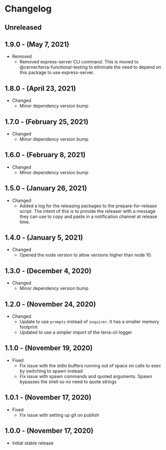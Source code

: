 # Changelog

## Unreleased

## 1.9.0 - (May 7, 2021)

* Removed
  * Removed express-server CLI command. This is moved to @cerner/terra-functional-testing to eliminate the need to depend on this package to use express-server.

## 1.8.0 - (April 23, 2021)

* Changed
  * Minor dependency version bump

## 1.7.0 - (February 25, 2021)

* Changed
  * Minor dependency version bump

## 1.6.0 - (February 8, 2021)

* Changed
  * Minor dependency version bump

## 1.5.0 - (January 26, 2021)

* Changed
  * Added a log for the releasing packages to the prepare-for-release script. The intent of this is to provide the releaser with a message they can use to copy and paste in a notification channel at release time.

## 1.4.0 - (January 5, 2021)

* Changed
  * Opened the node version to allow versions higher than node 10.

## 1.3.0 - (December 4, 2020)

* Changed
  * Minor dependency version bump

## 1.2.0 - (November 24, 2020)

* Changed
  * Update to use `prompts` instead of `inquirer`. It has a smaller memory footprint
  * Updated to use a simpler import of the terra-cli logger

## 1.1.0 - (November 19, 2020)

* Fixed
  * Fix issue with the stdio buffers running out of space on calls to exec by switching to spawn instead
  * Fix issue with spawn commands and quoted arguments. Spawn bypasses the shell so no need to quote strings

## 1.0.1 - (November 17, 2020)

* Fixed
  * Fix issue with setting up git on publish

## 1.0.0 - (November 17, 2020)

* Initial stable release
